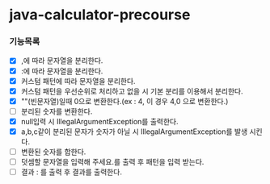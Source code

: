 # java-calculator-precourse

### 기능목록

- [x] ,에 따라 문자열을 분리한다.
- [x] :에 따라 문자열을 분리한다.
- [x] 커스텀 패턴에 따라 문자열을 분리한다.
- [x] 커스텀 패턴을 우선순위로 처리하고 없을 시 기본 분리를 이용해서 분리한다.
- [x] ""(빈문자열)일때 0으로 변환한다.(ex : 4, 이 경우 4,0 으로 변환한다.)
- [ ] 분리된 숫자를 변환한다.
- [x] null입력 시 IllegalArgumentException를 출력한다.
- [x] a,b,c같이 분리된 문자가 숫자가 아닐 시 IllegalArgumentException를 발생 시킨다.
- [ ] 변환된 숫자를 합한다.
- [ ] 덧셈할 문자열을 입력해 주세요.를 출력 후 패턴을 입력 받는다.
- [ ] 결과 : 를 출력 후 결과를 출력한다.
